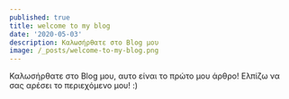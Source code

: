 ```yaml
---
published: true
title: welcome to my blog
date: '2020-05-03'
description: Καλωσήρθατε στο Blog μου
image: /_posts/welcome-to-my-blog.png
---
```

Καλωσήρθατε στο Blog μου, αυτο είναι το πρώτο μου άρθρο! Ελπίζω να σας αρέσει το περιεχόμενο μου! :) 